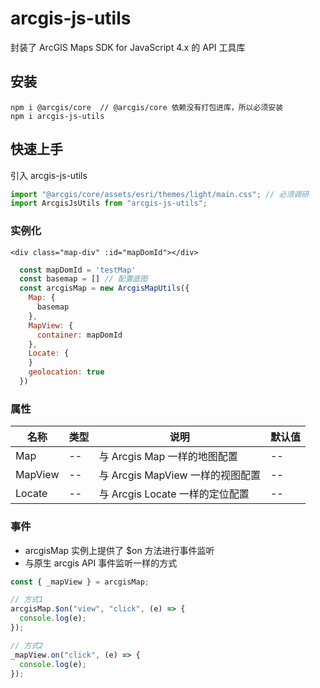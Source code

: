 # arcgis-js-utils

封装了 ArcGIS Maps SDK for JavaScript 4.x 的 API 工具库

## 安装

```
npm i @arcgis/core  // @arcgis/core 依赖没有打包进库，所以必须安装
npm i arcgis-js-utils
```

## 快速上手

引入 arcgis-js-utils

```javascript
import "@arcgis/core/assets/esri/themes/light/main.css"; // 必须调研
import ArcgisJsUtils from "arcgis-js-utils";
```

### 实例化

```vue
<div class="map-div" :id="mapDomId"></div>
```

```js
  const mapDomId = 'testMap'
  const basemap = [] // 配置底图
  const arcgisMap = new ArcgisMapUtils({
    Map: {
      basemap
    },
    MapView: {
      container: mapDomId
    },
    Locate: {
    }
    geolocation: true
  })
```

### 属性

| 名称    | 类型 | 说明                             | 默认值 |
| ------- | ---- | -------------------------------- | ------ |
| Map     | --   | 与 Arcgis Map 一样的地图配置     | --     |
| MapView | --   | 与 Arcgis MapView 一样的视图配置 | --     |
| Locate  | --   | 与 Arcgis Locate 一样的定位配置  | --     |

### 事件

- arcgisMap 实例上提供了 $on 方法进行事件监听
- 与原生 arcgis API 事件监听一样的方式

```js
const { _mapView } = arcgisMap;

// 方式1
arcgisMap.$on("view", "click", (e) => {
  console.log(e);
});

// 方式2
_mapView.on("click", (e) => {
  console.log(e);
});
```

